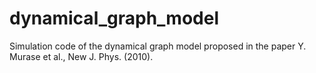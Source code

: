 # dynamical_graph_model
Simulation code of the dynamical graph model proposed in the paper Y. Murase et al., New J. Phys. (2010).
